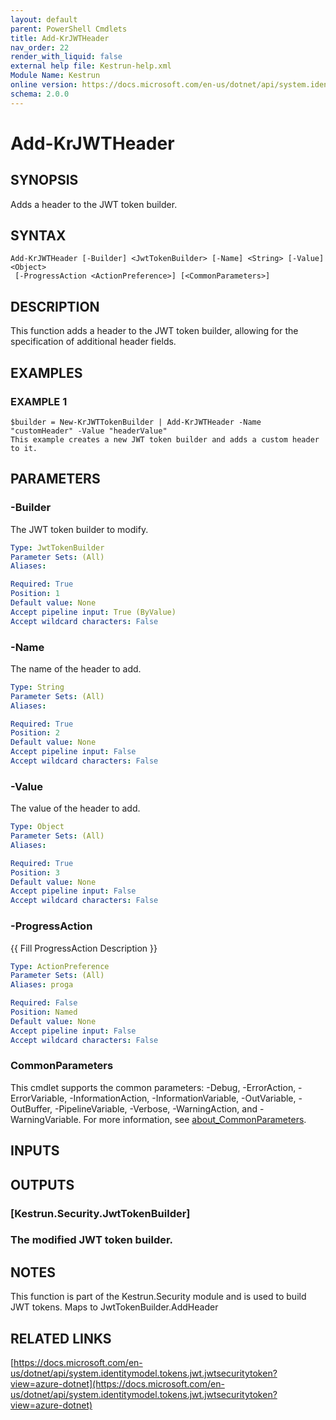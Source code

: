 ```yaml
---
layout: default
parent: PowerShell Cmdlets
title: Add-KrJWTHeader
nav_order: 22
render_with_liquid: false
external help file: Kestrun-help.xml
Module Name: Kestrun
online version: https://docs.microsoft.com/en-us/dotnet/api/system.identitymodel.tokens.jwt.jwtsecuritytoken?view=azure-dotnet
schema: 2.0.0
---
```


# Add-KrJWTHeader

## SYNOPSIS
Adds a header to the JWT token builder.

## SYNTAX

```
Add-KrJWTHeader [-Builder] <JwtTokenBuilder> [-Name] <String> [-Value] <Object>
 [-ProgressAction <ActionPreference>] [<CommonParameters>]
```

## DESCRIPTION
This function adds a header to the JWT token builder, allowing for the specification of additional header fields.

## EXAMPLES

### EXAMPLE 1
```
$builder = New-KrJWTTokenBuilder | Add-KrJWTHeader -Name "customHeader" -Value "headerValue"
This example creates a new JWT token builder and adds a custom header to it.
```

## PARAMETERS

### -Builder
The JWT token builder to modify.

```yaml
Type: JwtTokenBuilder
Parameter Sets: (All)
Aliases:

Required: True
Position: 1
Default value: None
Accept pipeline input: True (ByValue)
Accept wildcard characters: False
```

### -Name
The name of the header to add.

```yaml
Type: String
Parameter Sets: (All)
Aliases:

Required: True
Position: 2
Default value: None
Accept pipeline input: False
Accept wildcard characters: False
```

### -Value
The value of the header to add.

```yaml
Type: Object
Parameter Sets: (All)
Aliases:

Required: True
Position: 3
Default value: None
Accept pipeline input: False
Accept wildcard characters: False
```

### -ProgressAction
{{ Fill ProgressAction Description }}

```yaml
Type: ActionPreference
Parameter Sets: (All)
Aliases: proga

Required: False
Position: Named
Default value: None
Accept pipeline input: False
Accept wildcard characters: False
```

### CommonParameters
This cmdlet supports the common parameters: -Debug, -ErrorAction, -ErrorVariable, -InformationAction, -InformationVariable, -OutVariable, -OutBuffer, -PipelineVariable, -Verbose, -WarningAction, and -WarningVariable. For more information, see [about_CommonParameters](http://go.microsoft.com/fwlink/?LinkID=113216).

## INPUTS

## OUTPUTS

### [Kestrun.Security.JwtTokenBuilder]
### The modified JWT token builder.
## NOTES
This function is part of the Kestrun.Security module and is used to build JWT tokens.
Maps to JwtTokenBuilder.AddHeader

## RELATED LINKS

[https://docs.microsoft.com/en-us/dotnet/api/system.identitymodel.tokens.jwt.jwtsecuritytoken?view=azure-dotnet](https://docs.microsoft.com/en-us/dotnet/api/system.identitymodel.tokens.jwt.jwtsecuritytoken?view=azure-dotnet)

